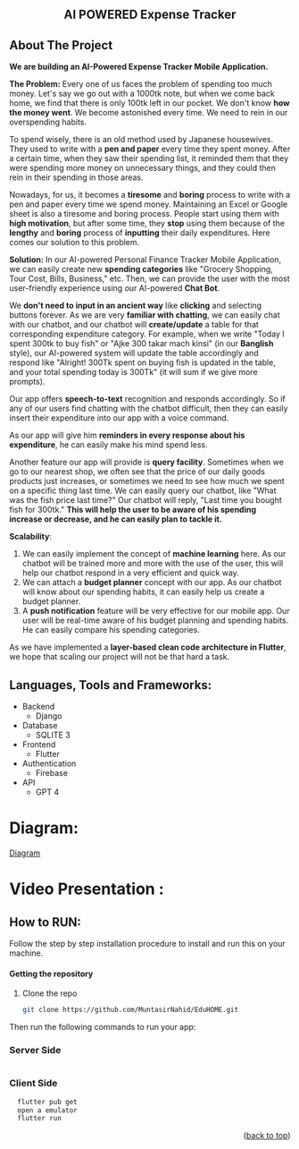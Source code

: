 <div align="center">
  <h2>AI POWERED Expense Tracker</h2>

</div>


## About The Project
**We are building an **AI-Powered Expense Tracker** Mobile Application.**

**The Problem:** Every one of us faces the problem of spending too much money. Let's say we go out with a 1000tk note, but when we come back home, we find that there is only 100tk left in our pocket. We don't know **how the money went**. We become astonished every time. We need to rein in our overspending habits.

To spend wisely, there is an old method used by Japanese housewives. They used to write with a **pen and paper** every time they spent money. After a certain time, when they saw their spending list, it reminded them that they were spending more money on unnecessary things, and they could then rein in their spending in those areas.

Nowadays, for us, it becomes a **tiresome** and **boring** process to write with a pen and paper every time we spend money. Maintaining an Excel or Google sheet is also a tiresome and boring process. People start using them with **high motivation**, but after some time, they **stop** using them because of the **lengthy** and **boring** process of **inputting** their daily expenditures. Here comes our solution to this problem.

**Solution:** In our AI-powered Personal Finance Tracker Mobile Application, we can easily create new **spending categories** like "Grocery Shopping, Tour Cost, Bills, Business," etc. Then, we can provide the user with the most user-friendly experience using our AI-powered **Chat Bot**.

We **don't need to input in an ancient way** like **clicking** and selecting buttons forever. As we are very **familiar with chatting**, we can easily chat with our chatbot, and our chatbot will **create/update** a table for that corresponding expenditure category. For example, when we write "Today I spent 300tk to buy fish" or "Ajke 300 takar mach kinsi" (in our **Banglish** style), our AI-powered system will update the table accordingly and respond like "Alright! 300Tk spent on buying fish is updated in the table, and your total spending today is 300Tk" (it will sum if we give more prompts).

Our app offers **speech-to-text** recognition and responds accordingly. So if any of our users find chatting with the chatbot difficult, then they can easily insert their expenditure into our app with a voice command.

As our app will give him **reminders in every response about his expenditure**, he can easily make his mind spend less.

Another feature our app will provide is **query facility**. Sometimes when we go to our nearest shop, we often see that the price of our daily goods products just increases, or sometimes we need to see how much we spent on a specific thing last time. We can easily query our chatbot, like "What was the fish price last time?" Our chatbot will reply, "Last time you bought fish for 300tk." **This will help the user to be aware of his spending increase or decrease, and he can easily plan to tackle it.**

**Scalability**:

1. We can easily implement the concept of **machine learning** here. As our chatbot will be trained more and more with the use of the user, this will help our chatbot respond in a very efficient and quick way.
2. We can attach a **budget planner** concept with our app. As our chatbot will know about our spending habits, it can easily help us create a budget planner.
3. A **push notification** feature will be very effective for our mobile app. Our user will be real-time aware of his budget planning and spending habits. He can easily compare his spending categories.

As we have implemented a **layer-based clean code architecture in Flutter**, we hope that scaling our project will not be that hard a task.


## Languages, Tools and Frameworks:<a name="tools"></a>

- Backend
    - Django      
- Database
  - SQLITE 3
- Frontend
    - Flutter
- Authentication
    - Firebase
 - API
    - GPT 4



# Diagram:
[Diagram](https://drive.google.com/drive/folders/10YjCey8Kw3iPaWWyLHw_WO0la7cYNQuE?usp=sharing)


# Video Presentation :








## How to RUN:

Follow the step by step installation procedure to install and run this on your machine.

#### Getting the repository

1. Clone the repo

   ```sh
   git clone https://github.com/MuntasirNahid/EduHOME.git
   ```

Then run the following commands to run your app:

### Server Side
```bash

```

### Client Side
```bash
  flutter pub get
  open a emulator 
  flutter run
```



<p align="right">(<a href="#top">back to top</a>)</p>
